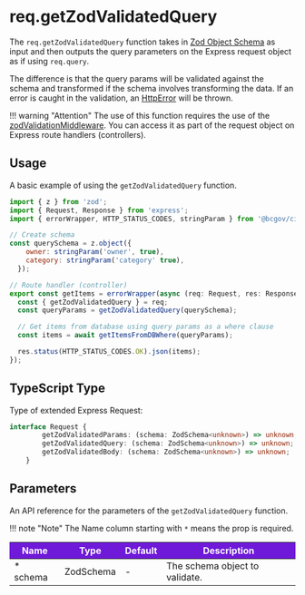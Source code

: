 # req.getZodValidatedQuery

The `req.getZodValidatedQuery` function takes in [Zod Object Schema] as input and then outputs the query parameters on the Express request object as if using `req.query`. 

The difference is that the query params will be validated against the schema and transformed if the schema involves transforming the data. If an error is caught in the validation, an [HttpError] will be thrown.

!!! warning "Attention"
    The use of this function requires the use of the [zodValidationMiddleware]. You can access it as part of the request object on Express route handlers (controllers).

## Usage

A basic example of using the `getZodValidatedQuery` function.

```JavaScript
import { z } from 'zod';
import { Request, Response } from 'express';
import { errorWrapper, HTTP_STATUS_CODES, stringParam } from '@bcgov/citz-imb-express-utilities';

// Create schema
const querySchema = z.object({
    owner: stringParam('owner', true),
    category: stringParam('category' true),
  });

// Route handler (controller)
export const getItems = errorWrapper(async (req: Request, res: Response) => {
  const { getZodValidatedQuery } = req;
  const queryParams = getZodValidatedQuery(querySchema);

  // Get items from database using query params as a where clause
  const items = await getItemsFromDBWhere(queryParams);

  res.status(HTTP_STATUS_CODES.OK).json(items);
});
```

## TypeScript Type

Type of extended Express Request:

<!-- The following code block is auto generated when types in the package change. -->
<!-- TYPE: Request -->
```TypeScript
interface Request {
        getZodValidatedParams: (schema: ZodSchema<unknown>) => unknown;
        getZodValidatedQuery: (schema: ZodSchema<unknown>) => unknown;
        getZodValidatedBody: (schema: ZodSchema<unknown>) => unknown;
    }
```

## Parameters

An API reference for the parameters of the `getZodValidatedQuery` function.

!!! note "Note"
    The Name column starting with `*` means the prop is required.

<table>
  <!-- Table columns -->
  <thead>
    <tr>
      <th style="background: #6f19d9; color: white;">Name</th>
      <th style="background: #6f19d9; color: white;">Type</th>
      <th style="background: #6f19d9; color: white;">Default</th>
      <th style="background: #6f19d9; color: white;">Description</th>
    </tr>
  </thead>

  <!-- Table rows -->
  <tbody>
    <tr>
      <td>* schema</td>
      <td>ZodSchema<unknown></td>
      <td>-</td>
      <td>The schema object to validate.</td>
    </tr>
  </tbody>
</table>

<!-- Link References -->
[Zod Object Schema]: https://zod.dev/?id=objects
[HttpError]: ../../../http-error
[zodValidationMiddleware]: ../zod-validation-middleware.md

